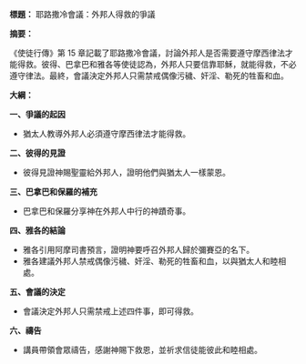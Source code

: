 **標題：** 耶路撒冷會議：外邦人得救的爭議

**摘要：**

《使徒行傳》第 15 章記載了耶路撒冷會議，討論外邦人是否需要遵守摩西律法才能得救。彼得、巴拿巴和雅各等使徒認為，外邦人只要信靠耶穌，就能得救，不必遵守律法。最終，會議決定外邦人只需禁戒偶像污穢、奸淫、勒死的牲畜和血。

**大綱：**

**一、爭議的起因**
* 猶太人教導外邦人必須遵守摩西律法才能得救。

**二、彼得的見證**
* 彼得見證神賜聖靈給外邦人，證明他們與猶太人一樣蒙恩。

**三、巴拿巴和保羅的補充**
* 巴拿巴和保羅分享神在外邦人中行的神蹟奇事。

**四、雅各的結論**
* 雅各引用阿摩司書預言，證明神要呼召外邦人歸於彌賽亞的名下。
* 雅各建議外邦人禁戒偶像污穢、奸淫、勒死的牲畜和血，以與猶太人和睦相處。

**五、會議的決定**
* 會議決定外邦人只需禁戒上述四件事，即可得救。

**六、禱告**
* 講員帶領會眾禱告，感謝神賜下救恩，並祈求信徒能彼此和睦相處。